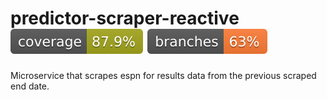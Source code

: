 # predictor-scraper-reactive ![Coverage](.github/badges/scraper-coverage.svg) ![Branches](.github/badges/scraper-branches.svg)

Microservice that scrapes espn for results data from the previous scraped end date.
